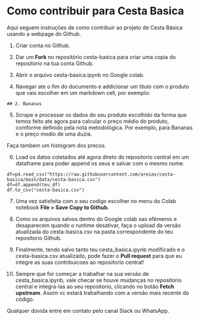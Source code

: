 

# Como contribuir para Cesta Basica

Aqui seguem instruções de como contribuir ao projeto de Cesta Básica usando a webpage do Github. 


1. Criar conta no Github.

2. Dar um **Fork** no repositório cesta-basica para criar uma copia do repositorio na tua conta Github.

3. Abrir o arquivo cesta-basica.ipynb no Google colab.

4. Navegar ate o fim do documento e addicionar um titulo com o produto que vais escolher em um markdown cell, por exemplo: 

`## 2. Bananas`

5. Scrape e processar os dados do seu produto escolhido da forma que temos feito ate agora para calcular o preço médio do produto, comforme definido pela nota metodológica. Por exemplo, para Bananas e o preço medio de uma duzia.

Faça tambem um histogram dos precos.

6. Load os datos coletados até agora direto do repositorio central em um dataframe para poder append os seus e salvar com o mesmo nome.

```
df=pd.read_csv("https://raw.githubusercontent.com/areias/cesta-basica/main/data/cesta-basica.csv")   
df=df.append(teu_df)  
df.to_csv("cesta-basica.csv")  
```

7. Uma vez satisfeita com o seu codigo escolher no menu do Colab notebook **File > Save Copy to Github.**

8. Como os arquivos salvos dentro do Google colab sao efémeros e desaparecem quando o runtime desativar, faça o upload da versão atualizada do cesta-basica.csv na pasta correspondente do teu repositorio Github.

9. Finalmente, tendo salvo tanto teu cesta_basica.ipynb modificado e o cesta-basica.csv atualizado, pode fazer o **Pull request** para que eu integre as suas contribuicoes ao repositorio central!

10. Sempre que for começar a trabalhar na sua versão de cesta_basica.ipynb, vale checar se houve mudanças no repositorio central e integra-las ao seu repositorio, clicando no botão **Fetch upstream**. Assim vc estará trabalhando com a versão mais recente do código. 

Qualquer dúvida entre em contato pelo canal Slack ou WhatsApp.






